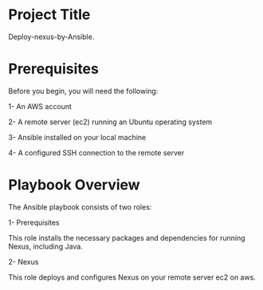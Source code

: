 
# Project Title

Deploy-nexus-by-Ansible.

# Prerequisites

Before you begin, you will need the following:

 1- An AWS account

 2- A remote server (ec2) running an Ubuntu operating system

 3- Ansible installed on your local machine

 4- A configured SSH connection to the remote server

 
 # Playbook Overview
 The Ansible playbook consists of two roles:

1- Prerequisites

This role installs the necessary packages and dependencies for running Nexus, including Java.

2- Nexus

This role deploys and configures Nexus on your remote server ec2 on aws.










